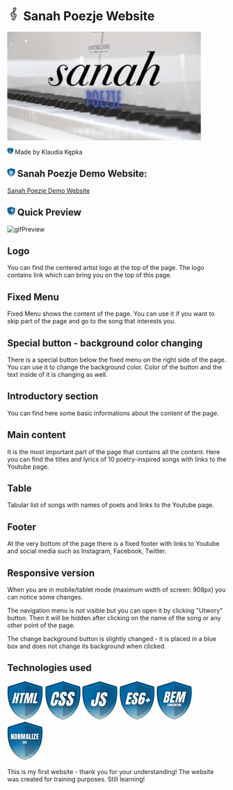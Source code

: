 # <img src="images/icon.png" height="30"/> Sanah Poezje Website
<img src="images/poezje.gif" height="250"/>

<img src="images/myIcons/kk.png" height="15"/> Made by Klaudia Kępka

## <img src="images/myIcons/demo.png" height="20"/> Sanah Poezje Demo Website:
[Sanah Poezje Demo Website](https://kepkaklaudia.github.io/myFirstPage/)

## <img src="images/myIcons/quick.png" height="20"/> Quick Preview
![gifPreview](preview.gif)

## Logo
You can find the centered artist logo at the top of the page.
The logo contains link which can bring you on the top of this page.

## Fixed Menu
Fixed Menu shows the content of the page.
You can use it if you want to skip part of the page and go to the song that interests you.

## Special button - background color changing
There is a special button below the fixed menu on the right side of the page. 
You can use it to change the background color. Color of the button and the text inside of it is changing as well. 

## Introductory section
You can find here some basic informations about the content of the page.

## Main content
It is the most important part of the page that contains all the content. Here you can find the titles and lyrics of 10 poetry-inspired songs with links to the Youtube page.

## Table
Tabular list of songs with names of poets and links to the Youtube page. 

## Footer
At the very bottom of the page there is a fixed footer with links to Youtube and social media such as Instagram, Facebook, Twitter.

## Responsive version
When you are in mobile/tablet mode (maximum width of screen: 908px) you can notice some changes. 

The navigation menu is not visible but you can open it by clicking "Utwory" button. Then it will be hidden after clicking on the name of the song or any other point of the page.

The change background button is slightly changed - it is placed in a blue box and does not change its background when clicked.

## Technologies used
<img src="images/myIcons/html.png" height="90"/> <img src="images/myIcons/css.png" height="90"/> <img src="images/myIcons/js.png" height="90"/> <img src="images/myIcons/es6.png" height="90"/> <img src="images/myIcons/bem.png" height="90"/> <img src="images/myIcons/norm.png" height="90"/>

This is my first website - thank you for your understanding!
The website was created for training purposes. Still learning!